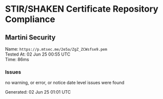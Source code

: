 # STIR/SHAKEN Certificate Repository Compliance

## Martini Security

Name: `https://p.mtsec.me/2e5a/ZgZ_ZCWsfse9.pem`\
Tested At: 02 Jun 25 00:55 UTC\
Time: 86ms

### Issues

no warning, or error, or notice date level issues were found

Generated: 02 Jun 25 01:01 UTC
